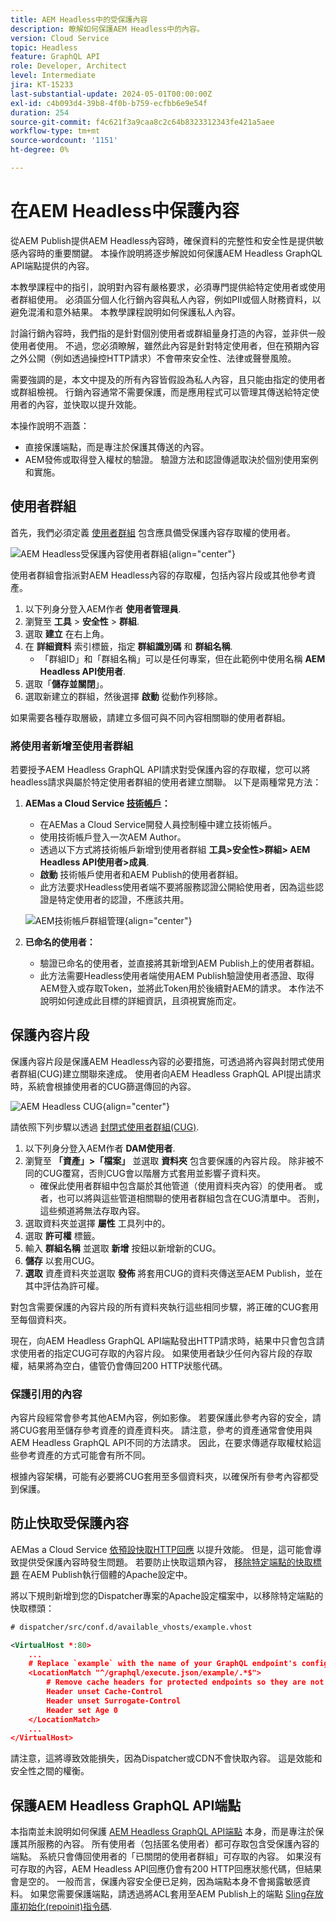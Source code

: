 ```yaml
---
title: AEM Headless中的受保護內容
description: 瞭解如何保護AEM Headless中的內容。
version: Cloud Service
topic: Headless
feature: GraphQL API
role: Developer, Architect
level: Intermediate
jira: KT-15233
last-substantial-update: 2024-05-01T00:00:00Z
exl-id: c4b093d4-39b8-4f0b-b759-ecfbb6e9e54f
duration: 254
source-git-commit: f4c621f3a9caa8c2c64b8323312343fe421a5aee
workflow-type: tm+mt
source-wordcount: '1151'
ht-degree: 0%

---
```


# 在AEM Headless中保護內容

從AEM Publish提供AEM Headless內容時，確保資料的完整性和安全性是提供敏感內容時的重要關鍵。 本操作說明將逐步解說如何保護AEM Headless GraphQL API端點提供的內容。

本教學課程中的指引，說明對內容有嚴格要求，必須專門提供給特定使用者或使用者群組使用。 必須區分個人化行銷內容與私人內容，例如PII或個人財務資料，以避免混淆和意外結果。 本教學課程說明如何保護私人內容。

討論行銷內容時，我們指的是針對個別使用者或群組量身打造的內容，並非供一般使用者使用。 不過，您必須瞭解，雖然此內容是針對特定使用者，但在預期內容之外公開（例如透過操控HTTP請求）不會帶來安全性、法律或聲譽風險。

需要強調的是，本文中提及的所有內容皆假設為私人內容，且只能由指定的使用者或群組檢視。 行銷內容通常不需要保護，而是應用程式可以管理其傳送給特定使用者的內容，並快取以提升效能。

本操作說明不涵蓋：

- 直接保護端點，而是專注於保護其傳送的內容。
- AEM發佈或取得登入權杖的驗證。 驗證方法和認證傳遞取決於個別使用案例和實施。

## 使用者群組

首先，我們必須定義 [使用者群組](https://experienceleague.adobe.com/en/docs/experience-manager-learn/cloud-service/accessing/aem-users-groups-and-permissions) 包含應具備受保護內容存取權的使用者。

![AEM Headless受保護內容使用者群組](./assets/protected-content/user-groups.png){align="center"}

使用者群組會指派對AEM Headless內容的存取權，包括內容片段或其他參考資產。

1. 以下列身分登入AEM作者 **使用者管理員**.
1. 瀏覽至 **工具** > **安全性** > **群組**.
1. 選取 **建立** 在右上角。
1. 在 **詳細資料** 索引標籤，指定 **群組識別碼** 和 **群組名稱**.
   - 「群組ID」和「群組名稱」可以是任何專案，但在此範例中使用名稱 **AEM Headless API使用者**.
1. 選取「**儲存並關閉**」。
1. 選取新建立的群組，然後選擇 **啟動** 從動作列移除。

如果需要各種存取層級，請建立多個可與不同內容相關聯的使用者群組。

### 將使用者新增至使用者群組

若要授予AEM Headless GraphQL API請求對受保護內容的存取權，您可以將headless請求與屬於特定使用者群組的使用者建立關聯。 以下是兩種常見方法：

1. **AEMas a Cloud Service [技術帳戶](https://experienceleague.adobe.com/en/docs/experience-manager-learn/getting-started-with-aem-headless/authentication/service-credentials)：**
   - 在AEMas a Cloud Service開發人員控制檯中建立技術帳戶。
   - 使用技術帳戶登入一次AEM Author。
   - 透過以下方式將技術帳戶新增到使用者群組 **工具>安全性>群組> AEM Headless API使用者>成員**.
   - **啟動** 技術帳戶使用者和AEM Publish的使用者群組。
   - 此方法要求Headless使用者端不要將服務認證公開給使用者，因為這些認證是特定使用者的認證，不應該共用。

   ![AEM技術帳戶群組管理](./assets/protected-content/group-membership.png){align="center"}

2. **已命名的使用者：**
   - 驗證已命名的使用者，並直接將其新增到AEM Publish上的使用者群組。
   - 此方法需要Headless使用者端使用AEM Publish驗證使用者憑證、取得AEM登入或存取Token，並將此Token用於後續對AEM的請求。 本作法不說明如何達成此目標的詳細資訊，且須視實施而定。

## 保護內容片段

保護內容片段是保護AEM Headless內容的必要措施，可透過將內容與封閉式使用者群組(CUG)建立關聯來達成。 使用者向AEM Headless GraphQL API提出請求時，系統會根據使用者的CUG篩選傳回的內容。

![AEM Headless CUG](./assets/protected-content/cugs.png){align="center"}

請依照下列步驟以透過 [封閉式使用者群組(CUG)](https://experienceleague.adobe.com/en/docs/experience-manager-learn/assets/advanced/closed-user-groups).

1. 以下列身分登入AEM作者 **DAM使用者**.
2. 瀏覽至 **「資產」>「檔案」** 並選取 **資料夾** 包含要保護的內容片段。 除非被不同的CUG覆寫，否則CUG會以階層方式套用並影響子資料夾。
   - 確保此使用者群組中包含屬於其他管道（使用資料夾內容）的使用者。 或者，也可以將與這些管道相關聯的使用者群組包含在CUG清單中。 否則，這些頻道將無法存取內容。
3. 選取資料夾並選擇 **屬性** 工具列中的。
4. 選取 **許可權** 標籤。
5. 輸入 **群組名稱** 並選取 **新增** 按鈕以新增新的CUG。
6. **儲存** 以套用CUG。
7. **選取** 資產資料夾並選取 **發佈** 將套用CUG的資料夾傳送至AEM Publish，並在其中評估為許可權。

對包含需要保護的內容片段的所有資料夾執行這些相同步驟，將正確的CUG套用至每個資料夾。

現在，向AEM Headless GraphQL API端點發出HTTP請求時，結果中只會包含請求使用者的指定CUG可存取的內容片段。 如果使用者缺少任何內容片段的存取權，結果將為空白，儘管仍會傳回200 HTTP狀態代碼。

### 保護引用的內容

內容片段經常會參考其他AEM內容，例如影像。 若要保護此參考內容的安全，請將CUG套用至儲存參考資產的資產資料夾。 請注意，參考的資產通常會使用與AEM Headless GraphQL API不同的方法請求。 因此，在要求傳遞存取權杖給這些參考資產的方式可能會有所不同。

根據內容架構，可能有必要將CUG套用至多個資料夾，以確保所有參考內容都受到保護。

## 防止快取受保護內容

AEMas a Cloud Service [依預設快取HTTP回應](https://experienceleague.adobe.com/en/docs/experience-manager-learn/cloud-service/caching/publish) 以提升效能。 但是，這可能會導致提供受保護內容時發生問題。 若要防止快取這類內容， [移除特定端點的快取標題](https://experienceleague.adobe.com/en/docs/experience-manager-learn/cloud-service/caching/publish#how-to-customize-cache-rules-1) 在AEM Publish執行個體的Apache設定中。

將以下規則新增到您的Dispatcher專案的Apache設定檔案中，以移除特定端點的快取標頭：

```xml
# dispatcher/src/conf.d/available_vhosts/example.vhost

<VirtualHost *:80>
    ...
    # Replace `example` with the name of your GraphQL endpoint's configuration name.
    <LocationMatch "^/graphql/execute.json/example/.*$">
        # Remove cache headers for protected endpoints so they are not cached
        Header unset Cache-Control
        Header unset Surrogate-Control
        Header set Age 0
    </LocationMatch>
    ...
</VirtualHost>
```

請注意，這將導致效能損失，因為Dispatcher或CDN不會快取內容。 這是效能和安全性之間的權衡。

## 保護AEM Headless GraphQL API端點

本指南並未說明如何保護 [AEM Headless GraphQL API端點](https://experienceleague.adobe.com/en/docs/experience-manager-cloud-service/content/headless/graphql-api/graphql-endpoint) 本身，而是專注於保護其所服務的內容。 所有使用者（包括匿名使用者）都可存取包含受保護內容的端點。 系統只會傳回使用者的「已關閉的使用者群組」可存取的內容。 如果沒有可存取的內容，AEM Headless API回應仍會有200 HTTP回應狀態代碼，但結果會是空的。 一般而言，保護內容安全便已足夠，因為端點本身不會揭露敏感資料。 如果您需要保護端點，請透過將ACL套用至AEM Publish上的端點 [Sling存放庫初始化(repoinit)指令碼](https://sling.apache.org/documentation/bundles/repository-initialization.html#repoinit-parser-test-scenarios).
